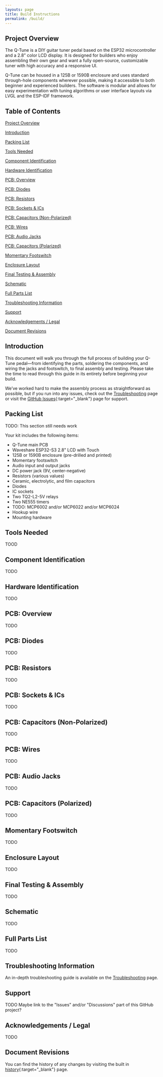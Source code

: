 ```yaml
---
layouts: page
title: Build Instructions
permalink: /build/
---
```


## Project Overview

The Q-Tune is a DIY guitar tuner pedal based on the ESP32 microcontroller and a 2.8” color LCD display. It is designed for builders who enjoy assembling their own gear and want a fully open-source, customizable tuner with high accuracy and a responsive UI.

Q-Tune can be housed in a 125B or 1590B enclosure and uses standard through-hole components wherever possible, making it accessible to both beginner and experienced builders. The software is modular and allows for easy experimentation with tuning algorithms or user interface layouts via LVGL and the ESP-IDF framework.

## Table of Contents
[Project Overview](#project-overview)

[Introduction](#introduction)

[Packing List](#packing-list)

[Tools Needed](#tools-needed)

[Component Identification](#component-identification)

[Hardware Identification](#hardware-identification)

[PCB: Overview](#pcb-overview)

[PCB: Diodes](#pcb-diodes)

[PCB: Resistors](#pcb-resistors)

[PCB: Sockets & ICs](#pcb-sockets--ics)

[PCB: Capacitors (Non-Polarized)](#pcb-capacitors-non-polarized)

[PCB: Wires](#pcb-wires)

[PCB: Audio Jacks](#pcb-audio-jacks)

[PCB: Capacitors (Polarized)](#pcb-capacitors-polarized)

[Momentary Footswitch](#momentary-footswitch)

[Enclosure Layout](#enclosure-layout)

[Final Testing & Assembly](#final-testing--assembly)

[Schematic](#schematic)

[Full Parts List](#full-parts-list)

[Troubleshooting Information](#troubleshooting-information)

[Support](#support)

[Acknowledgements / Legal](#acknowlegements-legal)

[Document Revisions](#document-revisions)

## Introduction

This document will walk you through the full process of building your Q-Tune pedal—from identifying the parts, soldering the components, and wiring the jacks and footswitch, to final assembly and testing. Please take the time to read through this guide in its entirety before beginning your build.

We’ve worked hard to make the assembly process as straightforward as possible, but if you run into any issues, check out the [Troubleshooting](/troubleshooting) page or visit the [GitHub Issues](https://github.com/joulupukki/q-tune/issues){:target="_blank"} page for support.

## Packing List

TODO: This section still needs work

Your kit includes the following items:

- Q-Tune main PCB
- Waveshare ESP32-S3 2.8" LCD with Touch
- 125B or 1590B enclosure (pre-drilled and printed)
- Momentary footswitch
- Audio input and output jacks
- DC power jack (9V, center-negative)
- Resistors (various values)
- Ceramic, electrolytic, and film capacitors
- Diodes
- IC sockets
- Two TQ2-L2-5V relays
- Two NE555 timers
- TODO: MCP6002 and/or MCP6022 and/or MCP6024
- Hookup wire
- Mounting hardware

## Tools Needed

TOOD

## Component Identification

TODO

## Hardware Identification

TODO

## PCB: Overview

TODO

## PCB: Diodes

TODO

## PCB: Resistors

TODO

## PCB: Sockets & ICs

TODO

## PCB: Capacitors (Non-Polarized)

TODO

## PCB: Wires

TODO

## PCB: Audio Jacks

TODO

## PCB: Capacitors (Polarized)

TODO

## Momentary Footswitch

TODO

## Enclosure Layout

TODO

## Final Testing & Assembly

TODO

## Schematic

TODO

## Full Parts List

TODO

## Troubleshooting Information

An in-depth troubleshooting guide is available on the [Troubleshooting](/troubleshooting) page.

## Support

TODO
Maybe link to the "Issues" and/or "Discussions" part of this GitHub project?

## Acknowledgements / Legal

TODO

## Document Revisions

You can find the history of any changes by visiting the built in [history](https://github.com/joulupukki/q-tune-web/commits/main/docs/build-instructions.markdown){:target="_blank"} page.

